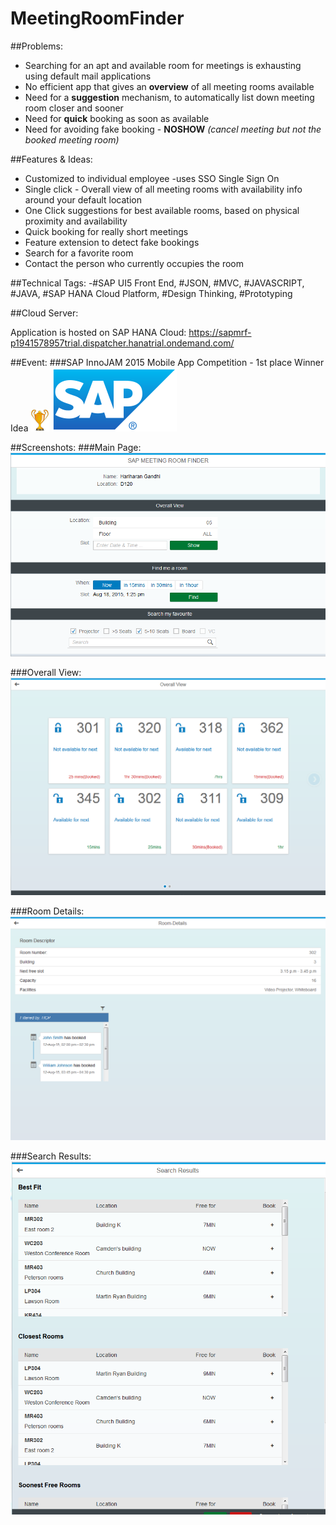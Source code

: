 # MeetingRoomFinder

##Problems:

* Searching for an apt and available room for meetings is exhausting using default mail applications
* No efficient app that gives an **overview** of all meeting rooms available
* Need for a **suggestion** mechanism, to automatically list down meeting room closer and sooner
* Need for **quick** booking as soon as available 
* Need for avoiding fake booking - **NOSHOW** _(cancel meeting but not the booked meeting room)_

##Features & Ideas:

* Customized to individual employee -uses SSO Single Sign On
* Single click - Overall view of all meeting rooms with availability info around your default location
* One Click suggestions for best available rooms, based on physical proximity and availability
* Quick booking for really short meetings
* Feature extension to detect fake bookings
* Search for a favorite room
* Contact the person who currently occupies the room

##Technical Tags:
-#SAP UI5 Front End, #JSON, #MVC, #JAVASCRIPT, #JAVA, #SAP HANA Cloud Platform, #Design Thinking, #Prototyping

##Cloud Server:

Application is hosted on SAP HANA Cloud: https://sapmrf-p1941578957trial.dispatcher.hanatrial.ondemand.com/

##Event:
###SAP InnoJAM 2015 Mobile App Competition - 1st place Winner Idea ![](https://github.com/Hariharan-Gandhi/MeetingRoomFinder/blob/master/Main/img/award.png)
![SAP Logo](https://github.com/Hariharan-Gandhi/MeetingRoomFinder/blob/master/Main/view/saplogo.png)

##Screenshots:
###Main Page:
![SAP Logo](https://github.com/Hariharan-Gandhi/MeetingRoomFinder/blob/master/Main/img/mainpage.PNG)

###Overall View:
![SAP Logo](https://github.com/Hariharan-Gandhi/MeetingRoomFinder/blob/master/Main/img/overallview.PNG)

###Room Details:
![SAP Logo](https://github.com/Hariharan-Gandhi/MeetingRoomFinder/blob/master/Main/img/roomdetails.PNG)

###Search Results:
![SAP Logo](https://github.com/Hariharan-Gandhi/MeetingRoomFinder/blob/master/Main/img/searchresults.PNG)
